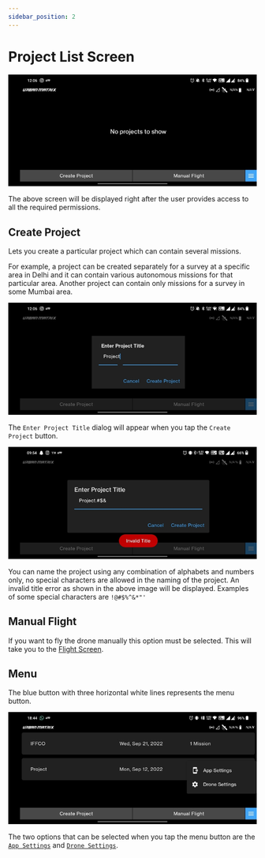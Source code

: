 ```yaml
---
sidebar_position: 2
---
```


# Project List Screen

![Project List Screen](./img/project-list-screen-intro.jpg)

The above screen will be displayed right after the user provides access to all the required permissions. 


## Create Project

Lets you create a particular project which can contain several missions. 

For example, a project can be created separately for a survey at a specific area in Delhi and it can contain various
autonomous missions for that particular area. Another project can contain only missions for a survey in some Mumbai
area.

![Create Project](./img/project-list-screen-create-project.jpg)

The `Enter Project Title` dialog will appear when you tap the `Create Project` button.

![Invalid Title](./img/project-list-screen-invalid-title.jpg)

You can name the project using any combination of alphabets and numbers only, no special characters are allowed in the
naming of the project. An invalid title error as shown in the above image will be displayed. Examples of some special
characters are `!@#$%^&*"'` 


## Manual Flight

If you want to fly the drone manually this option must be selected. This will take you to the
[Flight Screen](./flight-screen.md).


## Menu

The blue button with three horizontal white lines represents the menu button.

![Menu](./img/project-list-screen-menu.jpg)

The two options that can be selected when you tap the menu button are the
[`App Settings`](/docs/launchpad/settings/app-settings.md) and
[`Drone Settings`](/docs/launchpad/settings/drone-settings.md).
